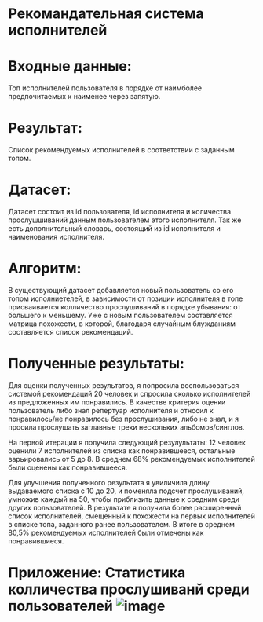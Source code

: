 # Рекомандательная система исполнителей

# Входные данные: 
Топ исполнителей пользователя в порядке от наимболее предпочитаемых к наименее через запятую. 

# Результат: 
Список рекомендуемых исполнителей в соответствии с заданным топом. 

# Датасет: 
Датасет состоит из id пользователя, id исполнителя и количества прослушшиваний данным пользователем этого исполнителя. Так же есть дополнительный словарь, состоящий из id исполнителя и наименования исполнителя. 

# Алгоритм: 
В существующий датасет добавляется новый пользователь со его топом исполниетелей, в зависимости от позиции исполнителя в топе присваивается колличество прослушиваний в порядке убывания: от большего к меньшему. Уже с новым пользователем составляется матрица похожести, в которой, благодаря случайным блужданиям составляется список рекомендаций. 

# Полученные результаты: 
Для оценки полученных результатов, я попросила воспользоваться системой рекомендаций 20 человек и спросила сколько исполнителей из предложенных им понравились. В качестве критерия оценки пользователь либо знал репертуар исполнителя и относил к понравилось/не понравилось без прослушивания, либо не знал, и я просила прослушать заглавные треки нескольких альбомов/синглов.  

На первой итерации я получила следующий резулультаты: 12 человек оценили 7 исполнителей из списка как понравившееся, остальные варьировались от 5 до 8. В среднем 68% рекомендуемых исполнителей были оценены как понравившееся. 

Для улучшения полученного результата я увиличила длину выдаваемого списка с 10 до 20, и поменяла подсчет прослушиваний, умножив каждый на 50, чтобы приблизить данные к средним среди других пользователей. В результате я получила более расширенный список исполнителей, смещенный к похожести на первых исполнителей в списке топа, заданного ранее пользователем. В итоге в среднем 80,5% рекомендуемых исполнителей были отмечены как понравившиеся. 

# Приложение: Статистика колличества прослушиванй среди пользователей ![image](https://github.com/abyzgareeva/ml/assets/61008851/ef315d28-deee-4f66-a36e-1e449fde479e)
